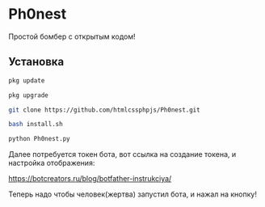 # Ph0nest
Простой бомбер с открытым кодом!

## Установка

```bash
pkg update

pkg upgrade

git clone https://github.com/htmlcssphpjs/Ph0nest.git

bash install.sh

python Ph0nest.py
```

Далее потребуется токен бота, вот ссылка на создание токена, и настройка отображения:

https://botcreators.ru/blog/botfather-instrukciya/

Теперь надо чтобы человек(жертва) запустил бота, и нажал на кнопку!
